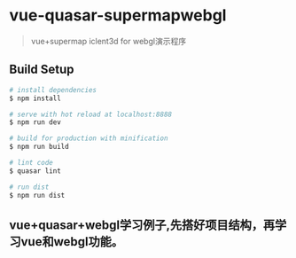 # vue-quasar-supermapwebgl

> vue+supermap iclent3d for webgl演示程序

## Build Setup

``` bash
# install dependencies
$ npm install

# serve with hot reload at localhost:8888
$ npm run dev

# build for production with minification
$ npm run build

# lint code
$ quasar lint

# run dist
$ npm run dist
```

## vue+quasar+webgl学习例子,先搭好项目结构，再学习vue和webgl功能。
